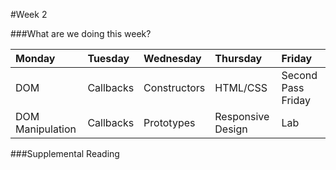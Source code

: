 #Week 2

###What are we doing this week?

|Monday           | Tuesday         |Wednesday        |Thursday         |  Friday
|:-----           |:-----           |:-----           |:-----           |:-----
|DOM |Callbacks|Constructors|HTML/CSS| Second Pass Friday
|DOM Manipulation |Callbacks|Prototypes|Responsive Design| Lab

###Supplemental Reading
